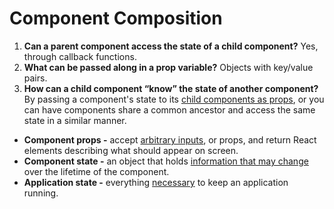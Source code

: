 # Component Composition

1. **Can a parent component access the state of a child component?** Yes, through callback functions.
1. **What can be passed along in a prop variable?** Objects with key/value pairs.
1. **How can a child component “know” the state of another component?** By passing a component's state to its [child components as props](https://discuss.codecademy.com/t/can-a-component-access-the-state-of-another-component/394157), or you can have components share a common ancestor and access the same state in a similar manner.

- **Component props -** accept [arbitrary inputs](https://reactjs.org/docs/components-and-props.html), or props, and return React elements describing what should appear on screen.
- **Component state -** an object that holds [information that may change](https://www.geeksforgeeks.org/reactjs-state-react/#:~:text=What%20is%20State%3F,the%20lifetime%20of%20the%20component.) over the lifetime of the component.
- **Application state -** everything [necessary](https://thedaylightstudio.com/blog/2018/03/14/what-is-state-in-web-application-development) to keep an application running.